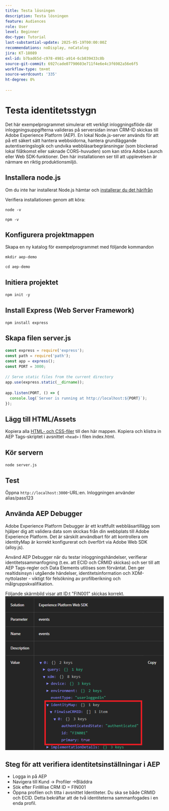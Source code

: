 ```yaml
---
title: Testa lösningen
description: Testa lösningen
feature: Audiences
role: User
level: Beginner
doc-type: Tutorial
last-substantial-update: 2025-05-19T00:00:00Z
recommendations: noDisplay, noCatalog
jira: KT-18089
exl-id: b7bad65d-c978-4981-a914-6cb039433c8b
source-git-commit: 6927cade07790603e711f4e6e4c3f6982a56e6f5
workflow-type: tm+mt
source-wordcount: '335'
ht-degree: 0%

---
```


# Testa identitetsstygn

Det här exempelprogrammet simulerar ett verkligt inloggningsflöde där inloggningsuppgifterna valideras på serversidan innan CRM-ID skickas till Adobe Experience Platform (AEP). En lokal Node.js-server används för att på ett säkert sätt hantera webbsidorna, hantera grundläggande autentiseringslogik och undvika webbläsarbegränsningar (som blockerad lokal filåtkomst eller saknade CORS-huvuden) som kan störa Adobe Launch eller Web SDK-funktioner. Den här installationen ser till att upplevelsen är närmare en riktig produktionsmiljö.

## Installera node.js

Om du inte har installerat Node.js hämtar och [installerar du det härifrån](https://nodejs.org/)

Verifiera installationen genom att köra:

`node -v`

`npm -v`

## Konfigurera projektmappen

Skapa en ny katalog för exempelprogrammet med följande kommandon

`mkdir aep-demo`

`cd aep-demo`

## Initiera projektet

`npm init -y`

## Install Express (Web Server Framework)

`npm install express`

## Skapa filen server.js

```javascript
const express = require('express');
const path = require('path');
const app = express();
const PORT = 3000;

// Serve static files from the current directory
app.use(express.static(__dirname));

app.listen(PORT, () => {
  console.log(`Server is running at http://localhost:${PORT}`);
});
```

## Lägg till HTML/Assets

Kopiera alla [HTML- och CSS-filer](assets/login-app-files.zip) till den här mappen. Kopiera och klistra in AEP Tags-skriptet i avsnittet `<head>` i filen index.html.

## Kör servern

`node server.js`

## Test

Öppna `http://localhost:3000`-URL:en. Inloggningen använder alias/pass123

## Använda AEP Debugger

Adobe Experience Platform Debugger är ett kraftfullt webbläsartillägg som hjälper dig att validera data som skickas från din webbplats till Adobe Experience Platform. Det är särskilt användbart för att kontrollera om identityMap är korrekt konfigurerat och överfört via Adobe Web SDK (alloy.js).

Använd AEP Debugger när du testar inloggningshändelser, verifierar identitetssammanfogning (t.ex. att ECID och CRMID skickas) och ser till att AEP Tags-regler och Data Elements utlöses som förväntat. Den ger realtidsinsyn i utgående händelser, identitetsinformation och XDM-nyttolaster - viktigt för felsökning av profilberikning och målgruppskvalifikation.

Följande skärmbild visar att ID:t &quot;FIN001&quot; skickas korrekt.
![aep-debugger](assets/aep-debugger.png)

## Steg för att verifiera identitetsinställningar i AEP

* Logga in på AEP
* Navigera till Kund -> Profiler ->Bläddra
* Sök efter FinWise CRM ID = FIN001
* Öppna profilen och titta i avsnittet Identiteter. Du ska se både CRMID och ECID.   Detta bekräftar att de två identiteterna sammanfogades i en enda profil.



